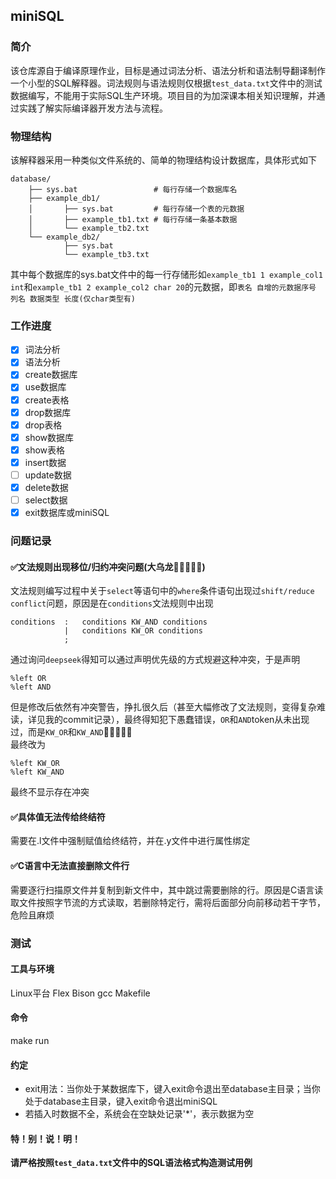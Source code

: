 ## miniSQL
### 简介
该仓库源自于编译原理作业，目标是通过词法分析、语法分析和语法制导翻译制作一个小型的SQL解释器。词法规则与语法规则仅根据`test_data.txt`文件中的测试数据编写，不能用于实际SQL生产环境。项目目的为加深课本相关知识理解，并通过实践了解实际编译器开发方法与流程。
### 物理结构
该解释器采用一种类似文件系统的、简单的物理结构设计数据库，具体形式如下
```
database/
    ├── sys.bat                 # 每行存储一个数据库名
    ├── example_db1/
    │       ├── sys.bat         # 每行存储一个表的元数据
    │       ├── example_tb1.txt # 每行存储一条基本数据
    │       └── example_tb2.txt
    └── example_db2/
            ├── sys.bat
            └── example_tb3.txt
```
其中每个数据库的sys.bat文件中的每一行存储形如`example_tb1 1 example_col1 int`和`example_tb1 2 example_col2 char 20`的元数据，即`表名 自增的元数据序号 列名 数据类型 长度(仅char类型有)`
### 工作进度
- [x] 词法分析
- [x] 语法分析
- [x] create数据库
- [x] use数据库
- [x] create表格
- [x] drop数据库
- [x] drop表格
- [x] show数据库
- [x] show表格
- [x] insert数据
- [ ] update数据
- [x] delete数据
- [ ] select数据
- [x] exit数据库或miniSQL
### 问题记录
#### ✅文法规则出现移位/归约冲突问题(大乌龙🤣🤣🤣🤣🤣)
文法规则编写过程中关于`select`等语句中的`where`条件语句出现过`shift/reduce conflict`问题，原因是在`conditions`文法规则中出现  
```
conditions  :   conditions KW_AND conditions
            |   conditions KW_OR conditions
            ;
```
通过询问`deepseek`得知可以通过声明优先级的方式规避这种冲突，于是声明
```
%left OR
%left AND
```
但是修改后依然有冲突警告，挣扎很久后（甚至大幅修改了文法规则，变得复杂难读，详见我的commit记录），最终得知犯下愚蠢错误，`OR`和`AND`token从未出现过，而是`KW_OR`和`KW_AND`🤣🤣🤣🤣🤣  
最终改为
```
%left KW_OR
%left KW_AND
```
最终不显示存在冲突
#### ✅具体值无法传给终结符
需要在.l文件中强制赋值给终结符，并在.y文件中进行属性绑定
#### ✅C语言中无法直接删除文件行
需要逐行扫描原文件并复制到新文件中，其中跳过需要删除的行。原因是C语言读取文件按照字节流的方式读取，若删除特定行，需将后面部分向前移动若干字节，危险且麻烦
### 测试
#### 工具与环境
Linux平台 Flex Bison gcc Makefile
#### 命令
make run  
#### 约定
- exit用法：当你处于某数据库下，键入exit命令退出至database主目录；当你处于database主目录，键入exit命令退出miniSQL  
- 若插入时数据不全，系统会在空缺处记录'*'，表示数据为空
#### 特！别！说！明！
**请严格按照`test_data.txt`文件中的SQL语法格式构造测试用例**  